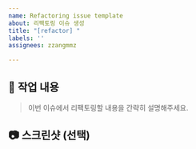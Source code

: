 ```yaml
---
name: Refactoring issue template
about: 리팩토링 이슈 생성
title: "[refactor] "
labels: ''
assignees: zzangmmz

---
```


## 📝 작업 내용

> 이번 이슈에서 리팩토링할 내용을 간략히 설명해주세요.

## 📷 스크린샷 (선택)
